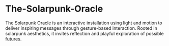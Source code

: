 # The-Solarpunk-Oracle
The Solarpunk Oracle is an interactive installation using light and motion to deliver inspiring messages through gesture-based interaction. Rooted in solarpunk aesthetics, it invites reflection and playful exploration of possible futures.

